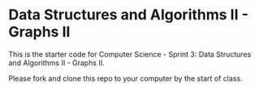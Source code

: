 # Data Structures and Algorithms II - Graphs II

This is the starter code for Computer Science - Sprint 3: Data Structures and Algorithms II - Graphs II.

Please fork and clone this repo to your computer by the start of class.
